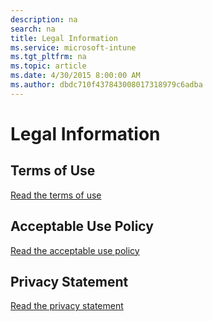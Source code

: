 ```yaml
---
description: na
search: na
title: Legal Information
ms.service: microsoft-intune
ms.tgt_pltfrm: na
ms.topic: article
ms.date: 4/30/2015 8:00:00 AM
ms.author: dbdc710f437843008017318979c6adba
---
```

# Legal Information

## Terms of Use
[Read the terms of use](http://go.microsoft.com/fwlink/?LinkId=263462)

## Acceptable Use Policy
[Read the acceptable use policy](http://go.microsoft.com/fwlink/?LinkId=263463)

## Privacy Statement
[Read the privacy statement](http://go.microsoft.com/fwlink/?LinkId=240296)


